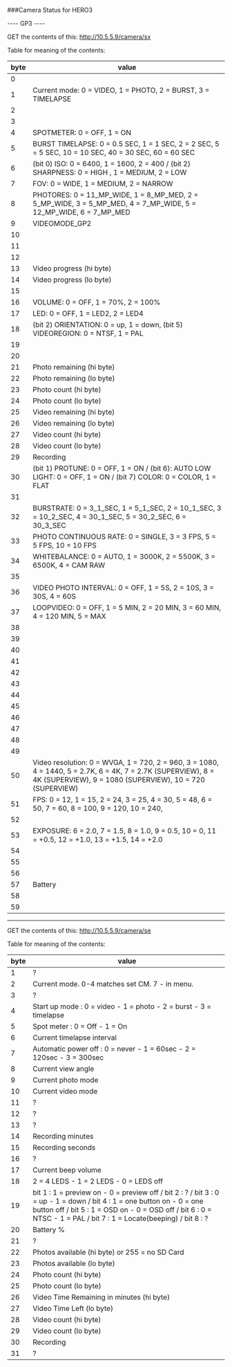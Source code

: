###Camera Status for HERO3

---- GP3 ----

GET the contents of this: http://10.5.5.9/camera/sx

Table for meaning of the contents:

byte | value
-----|--------
   0 |
   1 | Current mode: 0 = VIDEO, 1 = PHOTO, 2 = BURST, 3 = TIMELAPSE
   2 | 
   3 | 
   4 | SPOTMETER: 0 = OFF, 1 = ON
   5 | BURST TIMELAPSE: 0 = 0.5 SEC, 1 = 1 SEC, 2 = 2 SEC, 5 = 5 SEC, 10 = 10 SEC, 40 = 30 SEC, 60 = 60 SEC
   6 | (bit 0) ISO: 0 = 6400, 1 = 1600, 2 = 400 / (bit 2) SHARPNESS: 0 = HIGH , 1 = MEDIUM, 2 = LOW
   7 | FOV: 0 = WIDE, 1 = MEDIUM, 2 = NARROW
   8 | PHOTORES: 0 = 11_MP_WIDE, 1 = 8_MP_MED, 2 = 5_MP_WIDE, 3 = 5_MP_MED, 4 = 7_MP_WIDE, 5 = 12_MP_WIDE, 6 = 7_MP_MED
   9 | VIDEOMODE_GP2
  10 | 
  11 | 
  12 | 
  13 | Video progress (hi byte)
  14 | Video progress (lo byte)
  15 | 
  16 | VOLUME: 0 = OFF, 1 = 70%, 2 = 100%
  17 | LED: 0 = OFF, 1 = LED2, 2 = LED4
  18 | (bit 2) ORIENTATION: 0 = up, 1 = down, (bit 5) VIDEOREGION: 0 = NTSF, 1 = PAL
  19 | 
  20 | 
  21 | Photo remaining (hi byte)
  22 | Photo remaining (lo byte)
  23 | Photo count (hi byte)
  24 | Photo count (lo byte)
  25 | Video remaining (hi byte)
  26 | Video remaining (lo byte)
  27 | Video count (hi byte)
  28 | Video count (lo byte)
  29 | Recording
  30 | (bit 1) PROTUNE: 0 = OFF, 1 = ON / (bit 6): AUTO LOW LIGHT: 0 = OFF, 1 = ON / (bit 7) COLOR: 0 = COLOR, 1 = FLAT
  31 | 
  32 | BURSTRATE: 0 = 3_1_SEC, 1 = 5_1_SEC, 2 = 10_1_SEC, 3 = 10_2_SEC, 4 = 30_1_SEC, 5 = 30_2_SEC, 6 = 30_3_SEC
  33 | PHOTO CONTINUOUS RATE: 0 = SINGLE, 3 = 3 FPS, 5 = 5 FPS, 10 = 10 FPS
  34 | WHITEBALANCE: 0 = AUTO, 1 = 3000K, 2 = 5500K, 3 = 6500K, 4 = CAM RAW
  35 | 
  36 | VIDEO PHOTO INTERVAL: 0 = OFF, 1 = 5S, 2 = 10S, 3 = 30S, 4 = 60S
  37 | LOOPVIDEO: 0 = OFF, 1 = 5 MIN, 2 = 20 MIN, 3 = 60 MIN, 4 = 120 MIN, 5 = MAX
  38 | 
  39 | 
  40 | 
  41 | 
  42 | 
  43 | 
  44 | 
  45 | 
  46 | 
  47 | 
  48 | 
  49 | 
  50 | Video resolution: 0 = WVGA, 1 = 720, 2 = 960, 3 = 1080, 4 = 1440, 5 = 2.7K, 6 = 4K, 7 = 2.7K (SUPERVIEW), 8 = 4K (SUPERVIEW), 9 = 1080 (SUPERVIEW), 10 = 720 (SUPERVIEW)
  51 | FPS: 0 = 12, 1 = 15, 2 = 24, 3 = 25, 4 = 30, 5 = 48, 6 = 50, 7 = 60, 8 = 100,  9 = 120, 10 = 240,
  52 | 
  53 | EXPOSURE: 6 = 2.0, 7 = 1.5, 8 = 1.0, 9 = 0.5, 10 = 0, 11 = +0.5, 12 = +1.0, 13 = +1.5, 14 = +2.0
  54 | 
  55 | 
  56 | 
  57 | Battery
  58 | 
  59 | 
  
-----------------------------------------------------

GET the contents of this: http://10.5.5.9/camera/se

Table for meaning of the contents:

byte | value
-----|--------
1    | ?
2 | Current mode. 0-4 matches set CM. 7 - in menu.
3 | ?
4 | Start up mode : 0 = video - 1 = photo - 2 = burst - 3 = timelapse
5 | Spot meter : 0 = Off - 1 = On
6 | Current timelapse interval
7 | Automatic power off : 0 = never - 1 = 60sec - 2 = 120sec - 3 = 300sec
8 | Current view angle
9 | Current photo mode
10 | Current video mode
11 | ?
12 | ?
13 | ?
14 | Recording minutes
15 | Recording seconds
16 | ?
17 | Current beep volume
18 | 2 = 4 LEDS - 1 = 2 LEDS - 0 = LEDS off
19 | bit 1 : 1 = preview on - 0 = preview off / bit 2 : ? / bit 3 : 0 = up - 1 = down / bit 4 : 1 = one button on - 0 = one button off / bit 5 : 1 = OSD on - 0 = OSD off / bit 6 : 0 = NTSC - 1 = PAL / bit 7 : 1 = Locate(beeping) / bit 8 : ?
20 | Battery %
21 | ?
22 | Photos available (hi byte) or 255 = no SD Card
23 | Photos available (lo byte)
24 | Photo count (hi byte)
25 | Photo count (lo byte)
26 | Video Time Remaining in minutes (hi byte)
27 | Video Time Left (lo byte)
28 | Video count (hi byte)
29 | Video count (lo byte)
30 | Recording
31 | ?
